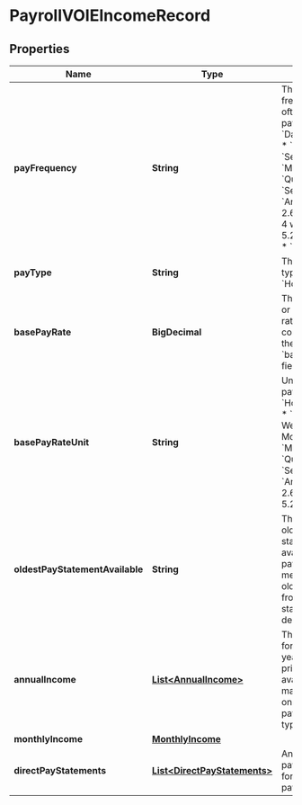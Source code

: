 

# PayrollVOIEIncomeRecord


## Properties

| Name | Type | Description | Notes |
|------------ | ------------- | ------------- | -------------|
|**payFrequency** | **String** | The current pay frequency or how often a regular pay check is:  * &#x60;Daily&#x60;  * &#x60;Weekly&#x60;  * &#x60;Bi-Weekly&#x60;  * &#x60;Semi-Monthly&#x60;  * &#x60;Monthly&#x60;  * &#x60;Quarterly&#x60;  * &#x60;Semi-Annual&#x60;  * &#x60;Annual&#x60;  * &#x60;Every 2.6 wks&#x60;  * &#x60;Every 4 wks&#x60;  * &#x60;Every 5.2 wks&#x60;  * &#x60;Other&#x60;  * &#x60;Unknown&#x60;  |  [optional] |
|**payType** | **String** | The current pay type:  * &#x60;Salary&#x60;  * &#x60;Hourly&#x60;  * &#x60;Daily&#x60;  |  [optional] |
|**basePayRate** | **BigDecimal** | The current base or regular pay rate. Please use in conjunction with the &#x60;basePayRateUnit&#x60; field. |  [optional] |
|**basePayRateUnit** | **String** | Unit for the base pay rate:  * &#x60;Hourly&#x60;  * &#x60;Daily&#x60;  * &#x60;Weekly&#x60;  * &#x60;Bi-Weekly&#x60;  * &#x60;Semi-Monthly&#x60;  * &#x60;Monthly&#x60;  * &#x60;Quarterly&#x60;  * &#x60;Semi-Annual&#x60;  * &#x60;Annual&#x60;  * &#x60;Every 2.6 wks&#x60;  * &#x60;Every 5.2 wks&#x60;  * &#x60;Other&#x60;  |  [optional] |
|**oldestPayStatementAvailable** | **String** | The date of the oldest direct pay statement available from the payroll source, as measured by the oldest &#x60;payDate&#x60; from all the pay statements delivered. |  [optional] |
|**annualIncome** | [**List&lt;AnnualIncome&gt;**](AnnualIncome.md) | The annual pay for the current year, through prior year 2 (as available)  This is a mandatory field only for VOIE-payroll report type. |  [optional] |
|**monthlyIncome** | [**MonthlyIncome**](MonthlyIncome.md) |  |  [optional] |
|**directPayStatements** | [**List&lt;DirectPayStatements&gt;**](DirectPayStatements.md) | An array of payment histories for each available paycheck |  [optional] |



